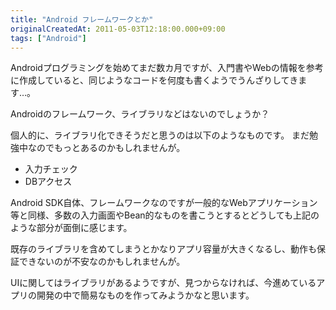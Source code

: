 ```yaml
---
title: "Android フレームワークとか"
originalCreatedAt: 2011-05-03T12:18:00.000+09:00
tags: ["Android"]
---
```

Androidプログラミングを始めてまだ数カ月ですが、入門書やWebの情報を参考に作成していると、同じようなコードを何度も書くようでうんざりしてきます…。
<!--more-->
Androidのフレームワーク、ライブラリなどはないのでしょうか？

個人的に、ライブラリ化できそうだと思うのは以下のようなものです。
まだ勉強中なのでもっとあるのかもしれませんが。

- 入力チェック
- DBアクセス

Android SDK自体、フレームワークなのですが一般的なWebアプリケーション等と同様、多数の入力画面やBean的なものを書こうとするとどうしても上記のような部分が面倒に感じます。

既存のライブラリを含めてしまうとかなりアプリ容量が大きくなるし、動作も保証できないのが不安なのかもしれませんが。

UIに関してはライブラリがあるようですが、見つからなければ、今進めているアプリの開発の中で簡易なものを作ってみようかなと思います。
